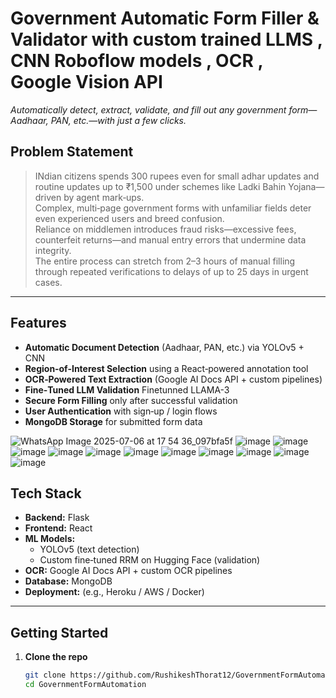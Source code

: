 #  Government   Automatic Form Filler & Validator with custom trained LLMS , CNN Roboflow models , OCR , Google Vision API 






*Automatically detect, extract, validate, and fill out any government form—Aadhaar, PAN, etc.—with just a few clicks.*

## Problem Statement
> INdian citizens spends 300 rupees even for  small adhar updates and routine updates  up to ₹1,500 under schemes like Ladki Bahin Yojana—driven by agent mark‑ups.  
> Complex, multi‑page government forms with unfamiliar fields deter even experienced users and breed confusion.  
> Reliance on middlemen introduces fraud risks—excessive fees, counterfeit returns—and manual entry errors that undermine data integrity.  
> The entire process can stretch from 2–3 hours of manual filling through repeated verifications to delays of up to 25 days in urgent cases.

---

## Features
- **Automatic Document Detection** (Aadhaar, PAN, etc.) via YOLOv5 + CNN  
- **Region‑of‑Interest Selection** using a React‑powered annotation tool  
- **OCR‑Powered Text Extraction** (Google AI Docs API + custom pipelines)  
- **Fine‑Tuned LLM  Validation** Finetunned LLAMA-3 
- **Secure Form Filling** only after successful validation  
- **User Authentication** with sign‑up / login flows  
- **MongoDB Storage** for submitted form data  


![WhatsApp Image 2025-07-06 at 17 54 36_097bfa5f](https://github.com/user-attachments/assets/ba1ce500-6597-454a-b698-c9770d315606)
![image](https://github.com/user-attachments/assets/96c0e172-88b1-4dc8-a143-bebd78c9b11c)
![image](https://github.com/user-attachments/assets/8f1062e4-3186-4690-8021-72270e80dc53)
![image](https://github.com/user-attachments/assets/3614f301-9906-4b04-88d4-85067f881f7e)
![image](https://github.com/user-attachments/assets/dbbfac83-4439-469f-96c8-0cca52e20d79)
![image](https://github.com/user-attachments/assets/3402a584-0afe-48f3-8e63-8f94d7a98f92)
![image](https://github.com/user-attachments/assets/fa861678-9490-4e5a-9d6e-22afd9f75040)
![image](https://github.com/user-attachments/assets/0e1a2ee7-68b8-406b-ae7c-da3c5fd14620)
![image](https://github.com/user-attachments/assets/e8eb1652-e143-4917-8c5b-071f0ac6b6a5)
![image](https://github.com/user-attachments/assets/84234417-9868-4081-8266-4e5bcbe54644)
![image](https://github.com/user-attachments/assets/5670e325-062c-4e7a-b7b8-a4e83dee7f3c)
![image](https://github.com/user-attachments/assets/ebf6c0a9-99d5-4e71-ab39-80726c89c0cd)








## Tech Stack
- **Backend:** Flask  
- **Frontend:** React  
- **ML Models:**  
  - YOLOv5 (text detection)  
  - Custom fine‑tuned RRM on Hugging Face (validation)  
- **OCR:** Google AI Docs API + custom OCR pipelines  
- **Database:** MongoDB  
- **Deployment:** (e.g., Heroku / AWS / Docker)

---

## Getting Started

1. **Clone the repo**  
   ```bash
   git clone https://github.com/RushikeshThorat12/GovernmentFormAutomation.git
   cd GovernmentFormAutomation
